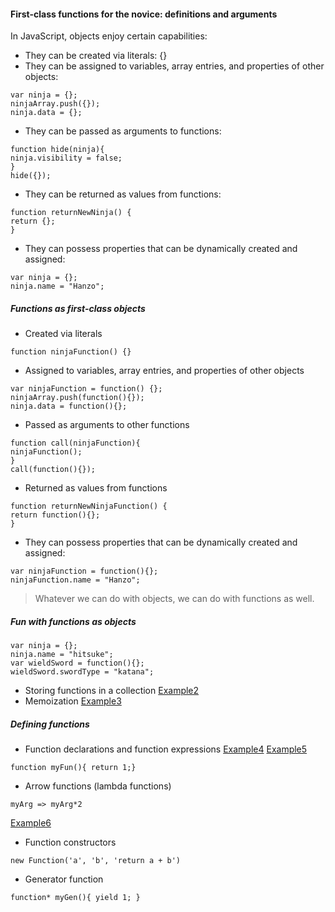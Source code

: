 #### First-class functions for the novice: definitions and arguments

In JavaScript, objects enjoy certain capabilities:
* They can be created via literals: {}
* They can be assigned to variables, array entries, and properties of other objects:
```
var ninja = {};
ninjaArray.push({});
ninja.data = {};
```
* They can be passed as arguments to functions:
```
function hide(ninja){
ninja.visibility = false;
}
hide({});
```
* They can be returned as values from functions:
```
function returnNewNinja() {
return {};
}
```
* They can possess properties that can be dynamically created and assigned:
```
var ninja = {};
ninja.name = "Hanzo";
```

##### Functions as first-class objects
* Created via literals
```
function ninjaFunction() {}
```
* Assigned to variables, array entries, and properties of other objects
```
var ninjaFunction = function() {};
ninjaArray.push(function(){});
ninja.data = function(){};
```
* Passed as arguments to other functions
```
function call(ninjaFunction){
ninjaFunction();
}
call(function(){});
```
* Returned as values from functions
```
function returnNewNinjaFunction() {
return function(){};
}
```
* They can possess properties that can be dynamically created and assigned:
```
var ninjaFunction = function(){};
ninjaFunction.name = "Hanzo";
```
> Whatever we can do with objects, we can do with functions as well.
##### Fun with functions as objects
```
var ninja = {};
ninja.name = "hitsuke";
var wieldSword = function(){};
wieldSword.swordType = "katana";
```
* Storing functions in a collection
[Example2](./example2.js)
* Memoization
[Example3](./example3.js)

##### Defining functions
* Function declarations and function expressions
[Example4](./example4.js)
[Example5](./example5.js)

```
function myFun(){ return 1;}
```
* Arrow functions (lambda functions)
```
myArg => myArg*2
```
[Example6](./example6.js)

* Function constructors
```
new Function('a', 'b', 'return a + b')
```
* Generator function
```
function* myGen(){ yield 1; }
```
